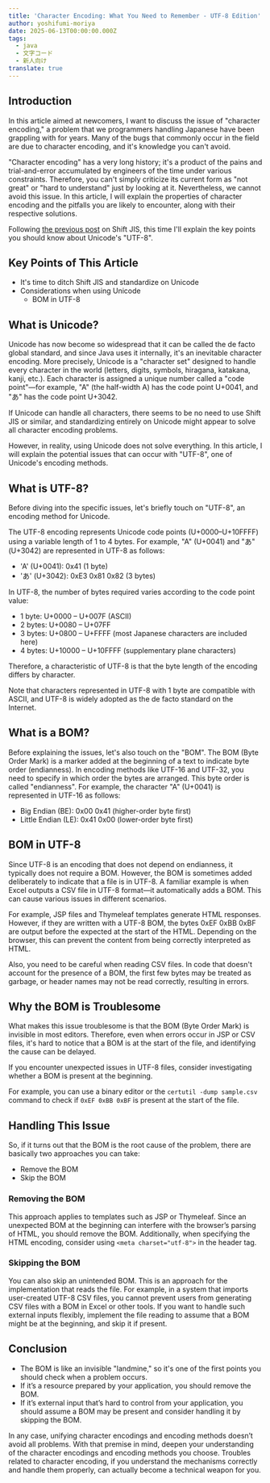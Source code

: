 ```yaml
---
title: 'Character Encoding: What You Need to Remember - UTF-8 Edition'
author: yoshifumi-moriya
date: 2025-06-13T00:00:00.000Z
tags:
  - java
  - 文字コード
  - 新人向け
translate: true
---
```


## Introduction

In this article aimed at newcomers, I want to discuss the issue of "character encoding," a problem that we programmers handling Japanese have been grappling with for years. Many of the bugs that commonly occur in the field are due to character encoding, and it's knowledge you can't avoid.

"Character encoding" has a very long history; it's a product of the pains and trial-and-error accumulated by engineers of the time under various constraints. Therefore, you can't simply criticize its current form as "not great" or "hard to understand" just by looking at it. Nevertheless, we cannot avoid this issue. In this article, I will explain the properties of character encoding and the pitfalls you are likely to encounter, along with their respective solutions.

Following [the previous post](/en/blogs/2024/06/16/moji-code1/) on Shift JIS, this time I'll explain the key points you should know about Unicode's "UTF-8".

## Key Points of This Article

* It's time to ditch Shift JIS and standardize on Unicode
* Considerations when using Unicode
  * BOM in UTF-8

## What is Unicode?

Unicode has now become so widespread that it can be called the de facto global standard, and since Java uses it internally, it's an inevitable character encoding. More precisely, Unicode is a "character set" designed to handle every character in the world (letters, digits, symbols, hiragana, katakana, kanji, etc.). Each character is assigned a unique number called a "code point"—for example, "A" (the half-width A) has the code point U+0041, and "あ" has the code point U+3042.

If Unicode can handle all characters, there seems to be no need to use Shift JIS or similar, and standardizing entirely on Unicode might appear to solve all character encoding problems.

However, in reality, using Unicode does not solve everything. In this article, I will explain the potential issues that can occur with "UTF-8", one of Unicode's encoding methods.

## What is UTF-8?

Before diving into the specific issues, let's briefly touch on "UTF-8", an encoding method for Unicode.

The UTF-8 encoding represents Unicode code points (U+0000–U+10FFFF) using a variable length of 1 to 4 bytes. For example, "A" (U+0041) and "あ" (U+3042) are represented in UTF-8 as follows:

* 'A' (U+0041): 0x41 (1 byte)
* 'あ' (U+3042): 0xE3 0x81 0x82 (3 bytes)

In UTF-8, the number of bytes required varies according to the code point value:

* 1 byte: U+0000 – U+007F (ASCII)
* 2 bytes: U+0080 – U+07FF
* 3 bytes: U+0800 – U+FFFF (most Japanese characters are included here)
* 4 bytes: U+10000 – U+10FFFF (supplementary plane characters)

Therefore, a characteristic of UTF-8 is that the byte length of the encoding differs by character.

Note that characters represented in UTF-8 with 1 byte are compatible with ASCII, and UTF-8 is widely adopted as the de facto standard on the Internet.

## What is a BOM?

Before explaining the issues, let's also touch on the "BOM". The BOM (Byte Order Mark) is a marker added at the beginning of a text to indicate byte order (endianness). In encoding methods like UTF-16 and UTF-32, you need to specify in which order the bytes are arranged. This byte order is called "endianness". For example, the character "A" (U+0041) is represented in UTF-16 as follows:

* Big Endian (BE): 0x00 0x41 (higher-order byte first)
* Little Endian (LE): 0x41 0x00 (lower-order byte first)

## BOM in UTF-8

Since UTF-8 is an encoding that does not depend on endianness, it typically does not require a BOM. However, the BOM is sometimes added deliberately to indicate that a file is in UTF-8. A familiar example is when Excel outputs a CSV file in UTF-8 format—it automatically adds a BOM. This can cause various issues in different scenarios.

For example, JSP files and Thymeleaf templates generate HTML responses. However, if they are written with a UTF-8 BOM, the bytes 0xEF 0xBB 0xBF are output before the expected <!DOCTYPE html> at the start of the HTML. Depending on the browser, this can prevent the content from being correctly interpreted as HTML.

Also, you need to be careful when reading CSV files. In code that doesn't account for the presence of a BOM, the first few bytes may be treated as garbage, or header names may not be read correctly, resulting in errors.

## Why the BOM is Troublesome

What makes this issue troublesome is that the BOM (Byte Order Mark) is invisible in most editors. Therefore, even when errors occur in JSP or CSV files, it's hard to notice that a BOM is at the start of the file, and identifying the cause can be delayed.

If you encounter unexpected issues in UTF-8 files, consider investigating whether a BOM is present at the beginning.

For example, you can use a binary editor or the `certutil -dump sample.csv` command to check if `0xEF 0xBB 0xBF` is present at the start of the file.

## Handling This Issue

So, if it turns out that the BOM is the root cause of the problem, there are basically two approaches you can take:

* Remove the BOM
* Skip the BOM

### Removing the BOM

This approach applies to templates such as JSP or Thymeleaf. Since an unexpected BOM at the beginning can interfere with the browser’s parsing of HTML, you should remove the BOM. Additionally, when specifying the HTML encoding, consider using `<meta charset="utf-8">` in the header tag.

### Skipping the BOM

You can also skip an unintended BOM. This is an approach for the implementation that reads the file. For example, in a system that imports user-created UTF-8 CSV files, you cannot prevent users from generating CSV files with a BOM in Excel or other tools. If you want to handle such external inputs flexibly, implement the file reading to assume that a BOM might be at the beginning, and skip it if present.

## Conclusion

* The BOM is like an invisible "landmine," so it's one of the first points you should check when a problem occurs.
* If it’s a resource prepared by your application, you should remove the BOM.
* If it’s external input that’s hard to control from your application, you should assume a BOM may be present and consider handling it by skipping the BOM.

In any case, unifying character encodings and encoding methods doesn’t avoid all problems. With that premise in mind, deepen your understanding of the character encodings and encoding methods you choose. Troubles related to character encoding, if you understand the mechanisms correctly and handle them properly, can actually become a technical weapon for you.
